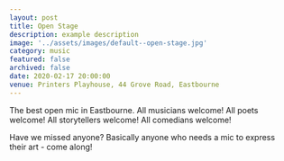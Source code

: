 ```yaml
---
layout: post
title: Open Stage
description: example description
image: '../assets/images/default--open-stage.jpg'
category: music
featured: false
archived: false
date: 2020-02-17 20:00:00
venue: Printers Playhouse, 44 Grove Road, Eastbourne
---
```


The best open mic in Eastbourne. All musicians welcome! All poets welcome! All storytellers welcome! All comedians welcome!

Have we missed anyone? Basically anyone who needs a mic to express their art - come along!